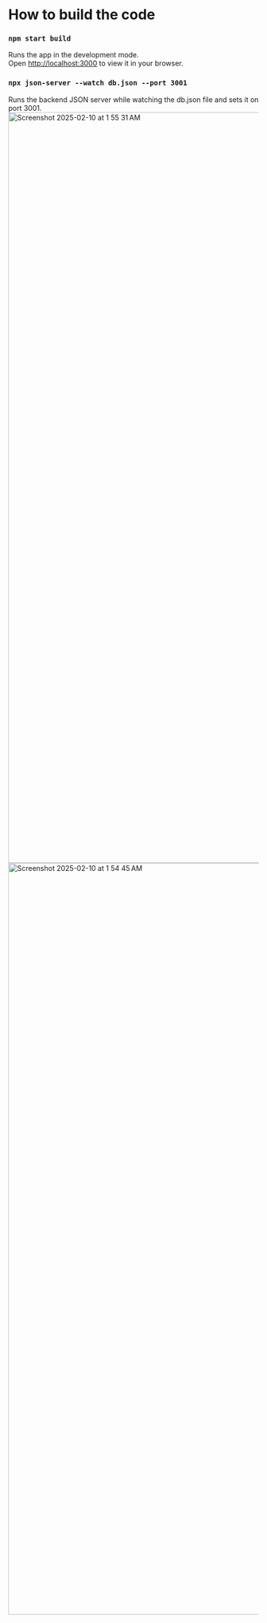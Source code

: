 # How to build the code

### `npm start build`

Runs the app in the development mode.\
Open [http://localhost:3000](http://localhost:3000) to view it in your browser.

### `npx json-server --watch db.json --port 3001`

Runs the backend JSON server while watching the db.json file and sets it on port 3001.
<img width="1506" alt="Screenshot 2025-02-10 at 1 55 31 AM" src="https://github.com/user-attachments/assets/ec76fd70-de0f-4072-bcf2-1395d8289c55" />
<img width="1508" alt="Screenshot 2025-02-10 at 1 54 45 AM" src="https://github.com/user-attachments/assets/3b14b118-cea4-4e9b-8adc-81126aea5edd" />
